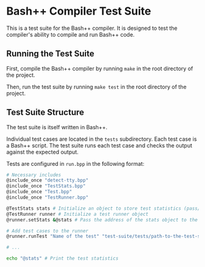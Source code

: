 # Bash++ Compiler Test Suite

This is a test suite for the Bash++ compiler. It is designed to test the compiler's ability to compile and run Bash++ code.

## Running the Test Suite

First, compile the Bash++ compiler by running `make` in the root directory of the project.

Then, run the test suite by running `make test` in the root directory of the project.

## Test Suite Structure

The test suite is itself written in Bash++.

Individual test cases are located in the `tests` subdirectory. Each test case is a Bash++ script. The test suite runs each test case and checks the output against the expected output.

Tests are configured in `run.bpp` in the following format:

```bash
# Necessary includes
@include_once "detect-tty.bpp"
@include_once "TestStats.bpp"
@include_once "Test.bpp"
@include_once "TestRunner.bpp"

@TestStats stats # Initialize an object to store test statistics (pass/fail counts)
@TestRunner runner # Initialize a test runner object
@runner.setStats &@stats # Pass the address of the stats object to the runner, so it can update the stats as tests are run

# Add test cases to the runner
@runner.runTest "Name of the test" "test-suite/tests/path-to-the-test-script.bpp" "Expected output"

# ...

echo "@stats" # Print the test statistics
```
